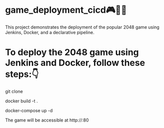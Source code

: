 # game_deployment_cicd🎮🤹‍♂️

This project demonstrates the deployment of the popular 2048 game using Jenkins, Docker, and a declarative pipeline.

# To deploy the 2048 game using Jenkins and Docker, follow these steps:👇

git clone <repository-link>

docker build -t <img-name> .

docker-compose up -d

The game will be accessible at http://<your-server-ip>:80

